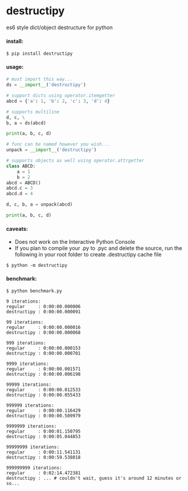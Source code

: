 # destructipy
es6 style dict/object destructure for python

#### install:
```
$ pip install destructipy
```

#### usage:
```python
# must import this way...
ds = __import__('destructipy')

# support dicts using operator.itemgetter
abcd = {'a': 1, 'b': 2, 'c': 3, 'd': 4}

# supports multiline
d, c, \
b, a = ds(abcd)

print(a, b, c, d)
```
```python
# func can be named however you wish...
unpack = __import__('destructipy')

# supports objects as well using operator.attrgetter
class ABCD:
    a = 1
    b = 2
abcd = ABCD()
abcd.c = 3
abcd.d = 4

d, c, b, a = unpack(abcd)

print(a, b, c, d)
```

#### caveats:  
* Does not work on the Interactive Python Console
* If you plan to compile your .py to .pyc and delete the source, run the following in your root folder to create .destructipy cache file 
```
$ python -m destructipy
```

#### benchmark:
```
$ python benchmark.py 

9 iterations:
regular     : 0:00:00.000006
destructipy : 0:00:00.000091

99 iterations:
regular     : 0:00:00.000016
destructipy : 0:00:00.000068

999 iterations:
regular     : 0:00:00.000153
destructipy : 0:00:00.000701

9999 iterations:
regular     : 0:00:00.001571
destructipy : 0:00:00.006198

99999 iterations:
regular     : 0:00:00.012533
destructipy : 0:00:00.055433

999999 iterations:
regular     : 0:00:00.116429
destructipy : 0:00:00.509979

9999999 iterations:
regular     : 0:00:01.150795
destructipy : 0:00:05.044853

99999999 iterations:
regular     : 0:00:11.541131
destructipy : 0:00:59.538018

999999999 iterations:
regular     : 0:02:14.472381
destructipy : ... # couldn't wait, guess it's around 12 minutes or so...
```
